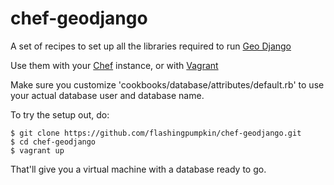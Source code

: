# chef-geodjango

A set of recipes to set up all the libraries required to run
[Geo Django](https://docs.djangoproject.com/en/1.3/ref/contrib/gis/)

Use them with your [Chef](http://wiki.opscode.com/display/chef/Home)
instance, or with [Vagrant](http://vagrantup.com/)

Make sure you customize 'cookbooks/database/attributes/default.rb'
to use your actual database user and database name.

To try the setup out, do:


	$ git clone https://github.com/flashingpumpkin/chef-geodjango.git
	$ cd chef-geodjango
	$ vagrant up

That'll give you a virtual machine with a database ready to go.